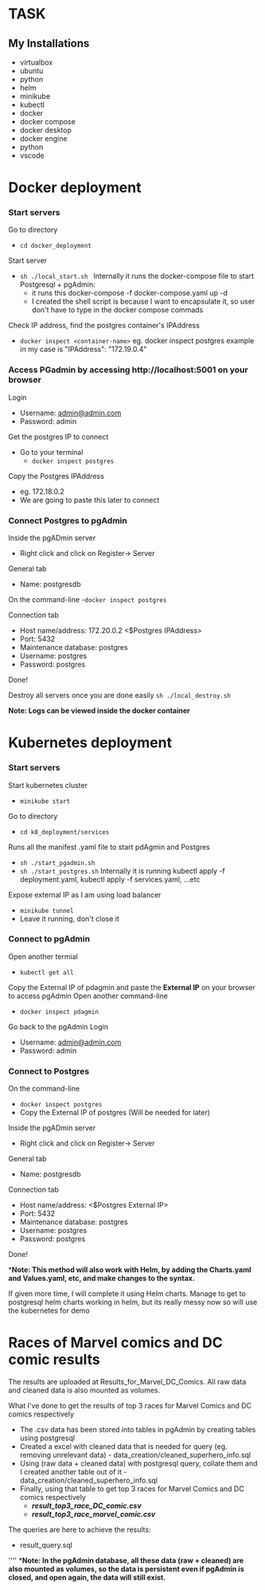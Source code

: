 
# TASK
## My Installations
- virtualbox 
- ubuntu
- python
- helm
- minikube
- kubectl 
- docker
- docker compose
- docker desktop
- docker engine
- python
- vscode

# Docker deployment
### Start servers
Go to directory
- ```cd docker_deployment```

Start server
- ```sh ./local_start.sh ```
Internally it runs the docker-compose file to start Postgresql + pgAdmin:
    - it runs this docker-compose -f docker-compose.yaml up -d
    - I created the shell script is because I want to encapsulate it, so user don't have to type in the docker compose commads
    
Check IP address, find the postgres container's IPAddress  
- ```docker inspect <container-name>```
         eg. docker inspect postgres
         example in my case is "IPAddress": "172.19.0.4"

### Access PGadmin by accessing http://localhost:5001 on your browser


Login
- Username: admin@admin.com
- Password: admin

Get the postgres IP to connect
- Go to your terminal
    - ```docker inspect postgres```

Copy the Postgres IPAddress 
- eg. 172.18.0.2 
- We are going to paste this later to connect

### Connect Postgres to pgAdmin
Inside the pgADmin server
- Right click and click on Register-> Server

General tab
- Name: postgresdb
 
On the command-line 
-```docker inspect postgres```

Connection tab
- Host name/address: 172.20.0.2 <$Postgres IPAddress>
-  Port: 5432
- Maintenance database: postgres
- Username: postgres
- Password: postgres
  

Done!

Destroy all servers once you are done easily
```sh ./local_destroy.sh ```

**Note: Logs can be viewed inside the docker container**


# Kubernetes deployment
### Start servers
Start kubernetes cluster
- ```minikube start```

Go to directory
- ```cd k8_deployment/services```

Runs all the manifest .yaml file to start pdAgmin and Postgres
- ```sh ./start_pgadmin.sh```
- ```sh ./start_postgres.sh```
Internally it is running kubectl apply -f deployment.yaml, kubectl apply -f services.yaml, ...etc

Expose external IP as I am using load balancer 
- ```minikube tunnel```
- Leave it running, don't close it

### Connect to pgAdmin
Open another termial
- ```kubectl get all```

Copy the External IP of pdagmin and paste the **External IP** on your browser to access pgAdmin
Open another command-line 
- ```docker inspect pdagmin```

Go back to the pgAdmin
Login
- Username: admin@admin.com
- Password: admin

### Connect to Postgres

On the command-line 
- ```docker inspect postgres```
- Copy the External IP of postgres (Will be needed for later)

 
Inside the pgADmin server
- Right click and click on Register-> Server


General tab
- Name: postgresdb

Connection tab
- Host name/address:  <$Postgres External IP>
- Port: 5432
- Maintenance database: postgres
- Username: postgres
- Password: postgres

Done!

***Note: This method will also work with Helm, by adding the Charts.yaml and Values.yaml, etc, and make changes to the syntax.**

If given more time, I will complete it using Helm charts. Manage to get to postgresql helm charts working in helm, but its really messy now so will use the kubernetes for demo

# Races of Marvel comics and DC comic results
The results are uploaded at Results_for_Marvel_DC_Comics. All raw data and cleaned data is also mounted as volumes.

What I've done to get the results of top 3 races for Marvel Comics and DC comics respectively
- The .csv data has been stored into tables in pgAdmin by creating tables using postgresql
- Created a excel with cleaned data that is needed for query (eg. removing unrelevant data)
        - data_creation/cleaned_superhero_info.sql
- Using (raw data + cleaned data) with postgresql query, collate them and I created another table out of it
        - data_creation/cleaned_superhero_info.sql
- Finally, using that table to get top 3 races for Marvel Comics and DC comics respectively
    - ***result_top3_race_DC_comic.csv***
    - ***result_top3_race_marvel_comic.csv***
    
The queries are here to achieve the results: 
- result_query.sql 

''''
***Note: In the pgAdmin database, all these data  (raw + cleaned) are also mounted as volumes, so the data is persistent even if pgAdmin is closed, and open again, the data will still exist.**


